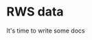 # RWS data
It's time to write some docs

<!-- Compartiment is een groep variabelen. 'LT' is bijv. aan lucht gerelateerd en bevat alles met lucht, wind e.t.c. -->
